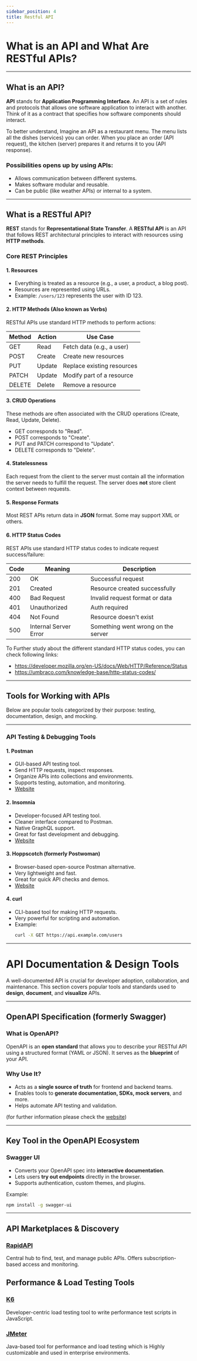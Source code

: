 ```yaml
---
sidebar_position: 4
title: Restful API 
---
```


# What is an API and What Are RESTful APIs?

---

## What is an API?

**API** stands for **Application Programming Interface**.
An API is a set of rules and protocols that allows one software application to interact with another. 
Think of it as a contract that specifies how software components should interact.

To better understand, Imagine an API as a restaurant menu. 
The menu lists all the dishes (services) you can order. When you place an order (API request), 
the kitchen (server) prepares it and returns it to you (API response).

### Possibilities opens up by using APIs:
- Allows communication between different systems.
- Makes software modular and reusable.
- Can be public (like weather APIs) or internal to a system.

---

## What is a RESTful API?

**REST** stands for **Representational State Transfer**. 
A **RESTful API** is an API that follows REST architectural principles to interact with resources using 
**HTTP methods**.

### Core REST Principles

#### 1. Resources
- Everything is treated as a resource (e.g., a user, a product, a blog post).
- Resources are represented using URLs.
- Example: `/users/123` represents the user with ID 123.

#### 2. HTTP Methods (Also known as Verbs)
RESTful APIs use standard HTTP methods to perform actions:

| Method  | Action    | Use Case                    |
|---------|-----------|-----------------------------|
| GET     | Read      | Fetch data (e.g., a user)   |
| POST    | Create    | Create new resources        |
| PUT     | Update    | Replace existing resources  |
| PATCH   | Update    | Modify part of a resource   |
| DELETE  | Delete    | Remove a resource           |

#### 3. CRUD Operations
These methods are often associated with the CRUD operations (Create, Read, Update, Delete).
- GET corresponds to "Read".
- POST corresponds to "Create".
- PUT and PATCH correspond to "Update".
- DELETE corresponds to "Delete".

#### 4. Statelessness
Each request from the client to the server must contain all the information the server needs to fulfill the request. The server does **not** store client context between requests.

#### 5. Response Formats
Most REST APIs return data in **JSON** format. Some may support XML or others.

#### 6. HTTP Status Codes
REST APIs use standard HTTP status codes to indicate request success/failure:

| Code | Meaning               | Description                        |
|------|-----------------------|------------------------------------|
| 200  | OK                    | Successful request                 |
| 201  | Created               | Resource created successfully      |
| 400  | Bad Request           | Invalid request format or data     |
| 401  | Unauthorized          | Auth required                      |
| 404  | Not Found             | Resource doesn't exist             |
| 500  | Internal Server Error | Something went wrong on the server |

To Further study about the different standard HTTP status codes, you can check following links:
- https://developer.mozilla.org/en-US/docs/Web/HTTP/Reference/Status
- https://umbraco.com/knowledge-base/http-status-codes/

---

## Tools for Working with APIs

Below are popular tools categorized by their purpose: testing, documentation, design, and mocking.

---

### API Testing & Debugging Tools

#### 1. Postman
- GUI-based API testing tool.
- Send HTTP requests, inspect responses.
- Organize APIs into collections and environments.
- Supports testing, automation, and monitoring.
- [Website](https://www.postman.com/)

#### 2. Insomnia
- Developer-focused API testing tool.
- Cleaner interface compared to Postman.
- Native GraphQL support.
- Great for fast development and debugging.
- [Website](https://insomnia.rest/)

#### 3. Hoppscotch (formerly Postwoman)
- Browser-based open-source Postman alternative.
- Very lightweight and fast.
- Great for quick API checks and demos.
- [Website](https://hoppscotch.io/)

#### 4. curl
- CLI-based tool for making HTTP requests.
- Very powerful for scripting and automation.
- Example:
  ```bash
  curl -X GET https://api.example.com/users
  ```
  
---

# API Documentation & Design Tools

A well-documented API is crucial for developer adoption, collaboration, and maintenance. 
This section covers popular tools and standards used to **design**, **document**, and **visualize** APIs.

---

## OpenAPI Specification (formerly Swagger)

### What is OpenAPI?
OpenAPI is an **open standard** that allows you to describe your RESTful API using a structured format 
(YAML or JSON). It serves as the **blueprint** of your API.

### Why Use It?
- Acts as a **single source of truth** for frontend and backend teams.
- Enables tools to **generate documentation, SDKs, mock servers**, and more.
- Helps automate API testing and validation.

(for further information please check the [website](https://swagger.io/specification/))

---

## Key Tool in the OpenAPI Ecosystem

### Swagger UI
- Converts your OpenAPI spec into **interactive documentation**.
- Lets users **try out endpoints** directly in the browser.
- Supports authentication, custom themes, and plugins.

Example:
```bash
npm install -g swagger-ui
```

---

## API Marketplaces & Discovery

### [RapidAPI](https://rapidapi.com/)
Central hub to find, test, and manage public APIs.
Offers subscription-based access and monitoring.

## Performance & Load Testing Tools

### [K6](https://k6.io/)
Developer-centric load testing tool to write performance test scripts in JavaScript.

### [JMeter](https://jmeter.apache.org/)
Java-based tool for performance and load testing 
which is Highly customizable and used in enterprise environments.